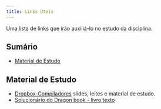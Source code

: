 ```yaml
---
title: Links Úteis
---
```


Uma lista de links que irão auxiliá-lo no estudo da disciplina.

## Sumário

- [Material de Estudo](#material-de-estudo)

## Material de Estudo
- [Dropbox-Compiladores](https://www.dropbox.com/sh/w7ndmqvunbaqczt/AABr-DUIi6IRNdKHnvXzbGmaa?dl=0) slides, leites e material de estudo. 
- [Solucionário do Dragon book - livro texto](https://github.com/fool2fish/dragon-book-exercise-answers)
